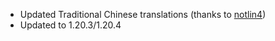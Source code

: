 + Updated Traditional Chinese translations (thanks to [notlin4](https://github.com/notlin4))
+ Updated to 1.20.3/1.20.4
